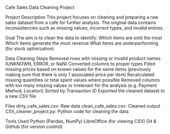 Cafe Sales Data Cleaning Project

Project Description
This project focuses on cleaning and preparing a raw sales dataset from a cafe for further analysis. The original data contains inconsistencies such as missing values, incorrect types, and invalid entries.

Goal
The aim is to clean the data to identify:
Which items are sold the most
Which items generate the most revenue
What items are underperforming (for stock optimization)

Data Cleaning Steps
Removed rows with missing or invalid product names (UNKNOWN, ERROR, or NaN)
Converted columns to proper types
Filled missing prices based on known values for the same items (previously making sure that there is only 1 associated price per item)
Recalculated missing quantities or total spent values where possible
Removed columns with too many missing values or irrelevant for the analysis (e.g. Payment Method, Location)
Sorted by Transaction ID
Exported the cleaned dataset to a new CSV file

Files
dirty_cafe_sales.csv: Raw data
clean_cafe_sales.csv: Cleaned output
CSV_cleaner_project.py: Python code for cleaning the data

Tools Used
Python (Pandas, NumPy)
LibreOffice (for viewing CSV)
Git & GitHub (for version control)
